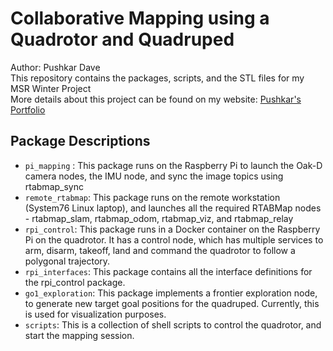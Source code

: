 # Collaborative Mapping using a Quadrotor and Quadruped
Author: Pushkar Dave\
This repository contains the packages, scripts, and the STL files for my MSR Winter Project\
More details about this project can be found on my website: [Pushkar's Portfolio](pushkardave.com)

## Package Descriptions
- `pi_mapping` : This package runs on the Raspberry Pi to launch the Oak-D camera nodes, the IMU node, and sync the image topics using rtabmap_sync
- `remote_rtabmap`: This package runs on the remote workstation (System76 Linux laptop), and launches all the required RTABMap nodes - rtabmap_slam, rtabmap_odom, rtabmap_viz, and rtabmap_relay
- `rpi_control`: This package runs in a Docker container on the Raspberry Pi on the quadrotor. It has a control node, which has multiple services to arm, disarm, takeoff, land and command the quadrotor to follow a polygonal trajectory.
- `rpi_interfaces`: This package contains all the interface definitions for the rpi_control package.
- `go1_exploration`: This package implements a frontier exploration node, to generate new target goal positions for the quadruped. Currently, this is used for visualization purposes.
- `scripts`: This is a collection of shell scripts to control the quadrotor, and start the mapping session.

